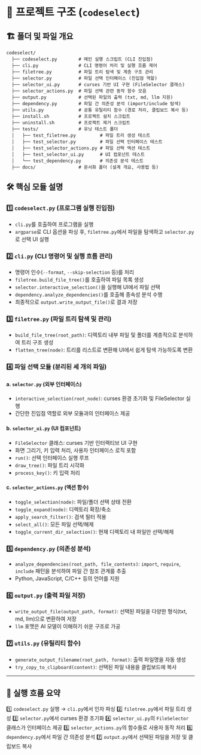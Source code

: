 # 📂 프로젝트 구조 (`codeselect`)

## 🏗️ **폴더 및 파일 개요**
```
codeselect/
  ├── codeselect.py        # 메인 실행 스크립트 (CLI 진입점)
  ├── cli.py               # CLI 명령어 처리 및 실행 흐름 제어
  ├── filetree.py          # 파일 트리 탐색 및 계층 구조 관리
  ├── selector.py          # 파일 선택 인터페이스 (진입점 역할)
  ├── selector_ui.py       # curses 기반 UI 구현 (FileSelector 클래스)
  ├── selector_actions.py  # 파일 선택 관련 동작 함수 모음
  ├── output.py            # 선택된 파일의 출력 (txt, md, llm 지원)
  ├── dependency.py        # 파일 간 의존성 분석 (import/include 탐색)
  ├── utils.py             # 공통 유틸리티 함수 (경로 처리, 클립보드 복사 등)
  ├── install.sh           # 프로젝트 설치 스크립트
  ├── uninstall.sh         # 프로젝트 제거 스크립트
  ├── tests/               # 유닛 테스트 폴더
  │   ├── test_filetree.py         # 파일 트리 생성 테스트
  │   ├── test_selector.py         # 파일 선택 인터페이스 테스트
  │   ├── test_selector_actions.py # 파일 선택 액션 테스트
  │   ├── test_selector_ui.py      # UI 컴포넌트 테스트
  │   └── test_dependency.py       # 의존성 분석 테스트
  ├── docs/                # 문서화 폴더 (설계 개요, 사용법 등)
```

## 🛠️ **핵심 모듈 설명**

### 1️⃣ `codeselect.py` (프로그램 실행 진입점)
- `cli.py`를 호출하여 프로그램을 실행
- `argparse`로 CLI 옵션을 파싱 후, `filetree.py`에서 파일을 탐색하고 `selector.py`로 선택 UI 실행

### 2️⃣ `cli.py` (CLI 명령어 및 실행 흐름 관리)
- 명령어 인수(`--format`, `--skip-selection` 등)를 처리
- `filetree.build_file_tree()`를 호출하여 파일 목록 생성
- `selector.interactive_selection()`을 실행해 UI에서 파일 선택
- `dependency.analyze_dependencies()`를 호출해 종속성 분석 수행
- 최종적으로 `output.write_output_file()`로 결과 저장

### 3️⃣ `filetree.py` (파일 트리 탐색 및 관리)
- `build_file_tree(root_path)`: 디렉토리 내부 파일 및 폴더를 계층적으로 분석하여 트리 구조 생성
- `flatten_tree(node)`: 트리를 리스트로 변환해 UI에서 쉽게 탐색 가능하도록 변환

### 4️⃣ 파일 선택 모듈 (분리된 세 개의 파일)
#### a. `selector.py` (외부 인터페이스)
- `interactive_selection(root_node)`: curses 환경 초기화 및 FileSelector 실행
- 간단한 진입점 역할로 외부 모듈과의 인터페이스 제공

#### b. `selector_ui.py` (UI 컴포넌트)
- `FileSelector` 클래스: curses 기반 인터랙티브 UI 구현
- 화면 그리기, 키 입력 처리, 사용자 인터페이스 로직 포함
- `run()`: 선택 인터페이스 실행 루프
- `draw_tree()`: 파일 트리 시각화
- `process_key()`: 키 입력 처리

#### c. `selector_actions.py` (액션 함수)
- `toggle_selection(node)`: 파일/폴더 선택 상태 전환
- `toggle_expand(node)`: 디렉토리 확장/축소
- `apply_search_filter()`: 검색 필터 적용
- `select_all()`: 모든 파일 선택/해제
- `toggle_current_dir_selection()`: 현재 디렉토리 내 파일만 선택/해제

### 5️⃣ `dependency.py` (의존성 분석)
- `analyze_dependencies(root_path, file_contents)`: `import`, `require`, `include` 패턴을 분석하여 파일 간 참조 관계를 추출
- Python, JavaScript, C/C++ 등의 언어를 지원

### 6️⃣ `output.py` (출력 파일 저장)
- `write_output_file(output_path, format)`: 선택된 파일을 다양한 형식(txt, md, llm)으로 변환하여 저장
- `llm` 포맷은 AI 모델이 이해하기 쉬운 구조로 가공

### 7️⃣ `utils.py` (유틸리티 함수)
- `generate_output_filename(root_path, format)`: 출력 파일명을 자동 생성
- `try_copy_to_clipboard(content)`: 선택된 파일 내용을 클립보드에 복사

---
## 🚀 **실행 흐름 요약**
1️⃣ `codeselect.py` 실행 → `cli.py`에서 인자 파싱
2️⃣ `filetree.py`에서 파일 트리 생성
3️⃣ `selector.py`에서 curses 환경 초기화
4️⃣ `selector_ui.py`의 `FileSelector` 클래스가 인터페이스 제공
5️⃣ `selector_actions.py`의 함수들로 사용자 동작 처리
6️⃣ `dependency.py`에서 파일 간 의존성 분석
7️⃣ `output.py`에서 선택된 파일을 저장 및 클립보드 복사
